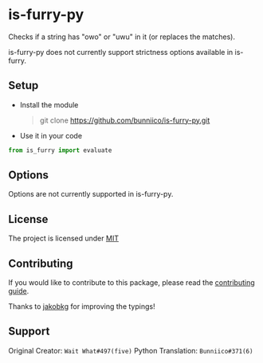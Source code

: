 # is-furry-py
Checks if a string has "owo" or "uwu" in it (or replaces the matches).

is-furry-py does not currently support strictness options available in is-furry.

## Setup
- Install the module
    > git clone https://github.com/bunniico/is-furry-py.git
- Use it in your code

```py
from is_furry import evaluate
```

## Options
Options are not currently supported in is-furry-py.

## License
The project is licensed under [MIT](https://github.com/wait-what/is-furry/-/blob/master/LICENSE)

## Contributing
If you would like to contribute to this package, please read the [contributing guide](https://github.com/wait-what/is-furry/blob/master/CONTRIBUTING.md).

Thanks to [jakobkg](https://github.com/jakobkg) for improving the typings!

## Support
Original Creator: `Wait What#497(five)`
Python Translation: `Bunniico#371(6)`
